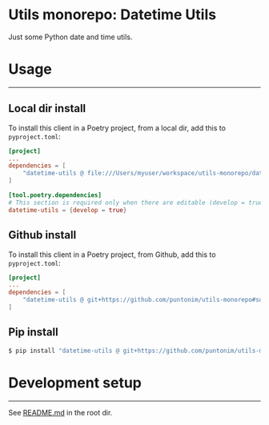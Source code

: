 **Utils monorepo: Datetime Utils**
==================================

Just some Python date and time utils.


Usage
=====

---

Local dir install
-----------------
To install this client in a Poetry project, from a local dir, add this to `pyproject.toml`:
```toml
[project]
...
dependencies = [
    "datetime-utils @ file:///Users/myuser/workspace/utils-monorepo/datetime-utils"
]

[tool.poetry.dependencies]
# This section is required only when there are editable (develop = true) dependencies.
datetime-utils = {develop = true}
```

Github install
--------------
To install this client in a Poetry project, from Github, add this to `pyproject.toml`:
```toml
[project]
...
dependencies = [
    "datetime-utils @ git+https://github.com/puntonim/utils-monorepo#subdirectory=datetime-utils",
]
```

Pip install
-----------
```sh
$ pip install "datetime-utils @ git+https://github.com/puntonim/utils-monorepo#subdirectory=datetime-utils"
```


Development setup
=================

---

See [README.md](../README.md) in the root dir.
